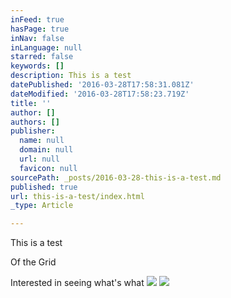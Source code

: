 ```yaml
---
inFeed: true
hasPage: true
inNav: false
inLanguage: null
starred: false
keywords: []
description: This is a test
datePublished: '2016-03-28T17:58:31.081Z'
dateModified: '2016-03-28T17:58:23.719Z'
title: ''
author: []
authors: []
publisher:
  name: null
  domain: null
  url: null
  favicon: null
sourcePath: _posts/2016-03-28-this-is-a-test.md
published: true
url: this-is-a-test/index.html
_type: Article

---
```

This is a test

Of the Grid

Interested in seeing what's what
![](https://the-grid-user-content.s3-us-west-2.amazonaws.com/0c51bc6f-4fd1-41ad-b61e-7f3ed7158edb.jpg)
![](https://the-grid-user-content.s3-us-west-2.amazonaws.com/6b2f5c63-0bb5-4c18-95dd-8077ea1a89a3.jpg)